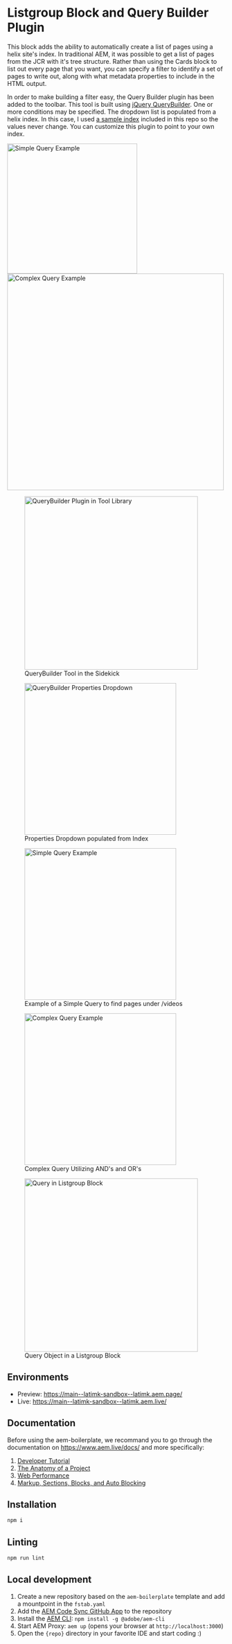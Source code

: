 # Listgroup Block and Query Builder Plugin
This block adds the ability to automatically create a list of pages using a helix site's index. In traditional AEM, it was possible to get a list of pages from the JCR with it's tree structure. Rather than using the Cards block to list out every page that you want, you can specify a filter to identify a set of pages to write out, along with what metadata properties to include in the HTML output.



In order to make building a filter easy, the Query Builder plugin has been added to the toolbar. This tool is built using [jQuery QueryBuilder](https://querybuilder.js.org/). One or more conditions may be specified. The dropdown list is populated from a helix index. In this case, I used [a sample index](https://main--latimk-sandbox--latimk.aem.live/tools/querybuilder/sample-index.json) included in this repo so the values never change. You can customize this plugin to point to your own index. 

<p float="left">
  <img src="https://github.com/latimk/latimk-sandbox/blob/main/documentation/images/SimpleQuery.png" width="300" alt="Simple Query Example">
  <img src="https://github.com/latimk/latimk-sandbox/blob/main/documentation/images/ComplexQuery.png" height="500" alt="Complex Query Example">
</p>

<figure>
  <img src="https://github.com/latimk/latimk-sandbox/blob/main/documentation/images/QueryBuilderInToolbar.png" width="400" alt="QueryBuilder Plugin in Tool Library">
  <figcaption>QueryBuilder Tool in the Sidekick</figcaption>
</figure>

<figure>
  <img src="https://github.com/latimk/latimk-sandbox/blob/main/documentation/images/QueryBuilderPropertiesDropdown.png" width="350" alt="QueryBuilder Properties Dropdown">
  <figcaption>Properties Dropdown populated from Index</figcaption>
</figure>

<figure>
  <img src="https://github.com/latimk/latimk-sandbox/blob/main/documentation/images/SimpleQuery.png" width="350" alt="Simple Query Example">
  <figcaption>Example of a Simple Query to find pages under /videos</figcaption>
</figure>

<figure>
  <img src="https://github.com/latimk/latimk-sandbox/blob/main/documentation/images/ComplexQuery.png" width="350" alt="Complex Query Example">
  <figcaption>Complex Query Utilizing AND's and OR's</figcaption>
</figure>

<figure>
  <img src="https://github.com/latimk/latimk-sandbox/blob/main/documentation/images/ListgroupBlock.png" width="400" alt="Query in Listgroup Block">
  <figcaption>Query Object in a Listgroup Block</figcaption>
</figure>


## Environments
- Preview: https://main--latimk-sandbox--latimk.aem.page/
- Live: https://main--latimk-sandbox--latimk.aem.live/

## Documentation

Before using the aem-boilerplate, we recommand you to go through the documentation on https://www.aem.live/docs/ and more specifically:
1. [Developer Tutorial](https://www.aem.live/developer/tutorial)
2. [The Anatomy of a Project](https://www.aem.live/developer/anatomy-of-a-project)
3. [Web Performance](https://www.aem.live/developer/keeping-it-100)
4. [Markup, Sections, Blocks, and Auto Blocking](https://www.aem.live/developer/markup-sections-blocks)

## Installation

```sh
npm i
```

## Linting

```sh
npm run lint
```

## Local development

1. Create a new repository based on the `aem-boilerplate` template and add a mountpoint in the `fstab.yaml`
1. Add the [AEM Code Sync GitHub App](https://github.com/apps/aem-code-sync) to the repository
1. Install the [AEM CLI](https://github.com/adobe/helix-cli): `npm install -g @adobe/aem-cli`
1. Start AEM Proxy: `aem up` (opens your browser at `http://localhost:3000`)
1. Open the `{repo}` directory in your favorite IDE and start coding :)